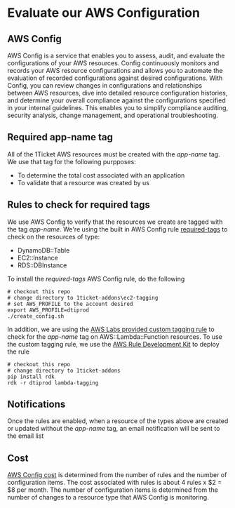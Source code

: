 # Evaluate our AWS Configuration 

## AWS Config

AWS Config is a service that enables you to assess, audit, and evaluate the configurations of your AWS resources. Config continuously monitors and records your AWS resource configurations and allows you to automate the evaluation of recorded configurations against desired configurations. With Config, you can review changes in configurations and relationships between AWS resources, dive into detailed resource configuration histories, and determine your overall compliance against the configurations specified in your internal guidelines. This enables you to simplify compliance auditing, security analysis, change management, and operational troubleshooting.

## Required app-name tag

All of the 1Ticket AWS resources must be created with the *app-name* tag.  We use that tag for the following purpposes:

* To determine the total cost associated with an application
* To validate that a resource was created by us

## Rules to check for required tags

We use AWS Config to verify that the resources we create are tagged with the tag *app-name*.  We're using the built in AWS Config rule [required-tags](https://docs.aws.amazon.com/config/latest/developerguide/required-tags.html) to check on the resources of type:

* DynamoDB::Table
* EC2::Instance
* RDS::DBInstance

To install the *required-tags* AWS Config rule, do the following

```
# checkout this repo
# change directory to 1ticket-addons\ec2-tagging
# set AWS_PROFILE to the account desired
export AWS_PROFILE=dtiprod
./create_config.sh
```


In addition, we are using the [AWS Labs provided custom tagging rule](https://github.com/awslabs/aws-config-rules/blob/master/python/lambda_require_tags_with_valid_values.py) to check for the *app-name* tag on AWS::Lambda::Function resources. To use the custom tagging rule, we use the [AWS Rule Development Kit](https://github.com/awslabs/aws-config-rdk) to deploy the rule

```
# checkout this repo
# change directory to 1ticket-addons
pip install rdk
rdk -r dtiprod lambda-tagging
```

## Notifications

Once the rules are enabled, when a resource of the types above are created or updated without the *app-name* tag, an email notification will be sent to the email list <TBD>
  
## Cost

[AWS Config cost](https://aws.amazon.com/config/pricing/) is determined from the number of rules and the number of configuration items.  The cost associated with rules is about 4 rules x $2 = $8 per month.  The number of configuration items is determined from the number of changes to a resource type that AWS Config is monitoring.
